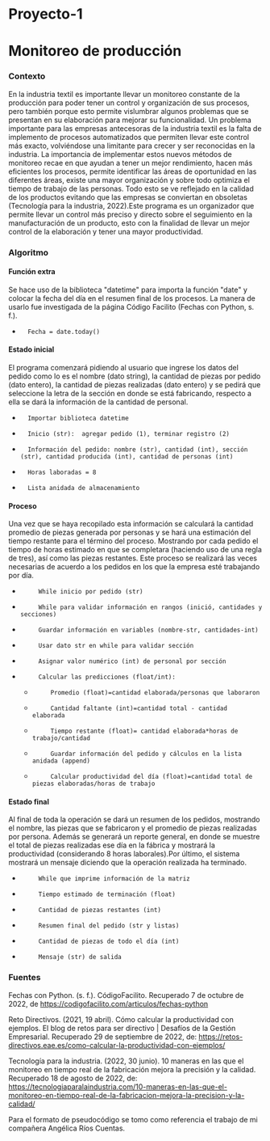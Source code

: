 # Proyecto-1
# Monitoreo de producción
### Contexto 
En la industria textil es importante llevar un monitoreo constante de la producción para poder tener un control y organización de sus procesos, pero también porque esto permite vislumbrar algunos problemas que se presentan en su elaboración para mejorar su funcionalidad. 
Un problema importante para las empresas antecesoras de la industria textil es la falta de implemento de procesos automatizados que permiten llevar este control más exacto, volviéndose una limitante para crecer y ser reconocidas en la industria. La importancia de implementar estos nuevos métodos de monitoreo recae en que ayudan a tener un mejor rendimiento, hacen más eficientes los procesos, permite identificar las áreas de oportunidad en las diferentes áreas, existe una mayor organización y sobre todo optimiza el tiempo de trabajo de las personas. Todo esto se ve reflejado en la calidad de los productos evitando que las empresas se conviertan en obsoletas (Tecnología para la industria, 2022).Este programa es un organizador que permite llevar un control más preciso y directo sobre el seguimiento en la manufacturación de un producto, esto con la finalidad de llevar un mejor control de la elaboración y tener una mayor productividad. 

### Algoritmo
#### Función extra
Se hace uso de la biblioteca "datetime" para importa la función "date" y colocar la fecha del día en el resumen final de los procesos. La manera de usarlo fue investigada de la página Código Facilito (Fechas con Python, s. f.). 
-       Fecha = date.today()

#### Estado inicial
El programa comenzará pidiendo al usuario que ingrese los datos del pedido como lo es el nombre (dato string), la cantidad de piezas por  pedido (dato entero), la cantidad de piezas realizadas (dato entero)  y se pedirá que  seleccione la letra de la sección en donde se está fabricando, respecto a ella se dará la información de la cantidad de personal. 

-       Importar biblioteca datetime
-       Inicio (str):  agregar pedido (1), terminar registro (2)
-       Información del pedido: nombre (str), cantidad (int), sección (str), cantidad producida (int), cantidad de personas (int)
-       Horas laboradas = 8 
-       Lista anidada de almacenamiento
 
#### Proceso
Una vez que se haya recopilado esta información se calculará la cantidad promedio de piezas generada por personas y se hará una estimación del tiempo restante para el término del proceso. Mostrando por cada pedido el tiempo de horas estimado en que se completara (haciendo uso de una regla de tres), así como las piezas restantes. Este proceso se realizará las veces necesarias de acuerdo a los pedidos en los que la empresa esté trabajando por día. 
-          While inicio por pedido (str)
-          While para validar información en rangos (inició, cantidades y secciones) 
-          Guardar información en variables (nombre-str, cantidades-int)
-          Usar dato str en while para validar sección
-          Asignar valor numérico (int) de personal por sección 
-          Calcular las predicciones (float/int): 

    *          Promedio (float)=cantidad elaborada/personas que laboraron
      
    *          Cantidad faltante (int)=cantidad total - cantidad elaborada
      
    *          Tiempo restante (float)= cantidad elaborada*horas de trabajo/cantidad 
      
    *          Guardar información del pedido y cálculos en la lista anidada (append)
      
    *          Calcular productividad del día (float)=cantidad total de piezas elaboradas/horas de trabajo

#### Estado final
Al final de toda la operación se dará un resumen de los pedidos, mostrando el nombre, las piezas que se fabricaron y el promedio de piezas realizadas por persona. Además se generará un reporte general, en donde se muestre el total de piezas realizadas ese día en la fábrica y mostrará la productividad (considerando 8 horas laborales).Por último, el sistema mostrará un mensaje diciendo que la operación realizada ha terminado.
-          While que imprime información de la matriz
-          Tiempo estimado de terminación (float)
-          Cantidad de piezas restantes (int)
-          Resumen final del pedido (str y listas)
-          Cantidad de piezas de todo el día (int)
-          Mensaje (str) de salida

### Fuentes

Fechas con Python. (s. f.). CódigoFacilito. Recuperado 7 de octubre de 2022, de
https://codigofacilito.com/articulos/fechas-python

Reto Directivos. (2021, 19 abril). Cómo calcular la productividad con ejemplos. El blog de retos para ser directivo | Desafíos de la Gestión Empresarial. Recuperado 29 de septiembre de 2022, de: https://retos-directivos.eae.es/como-calcular-la-productividad-con-ejemplos/

Tecnología para la industria. (2022, 30 junio). 10 maneras en las que el monitoreo en tiempo real de la fabricación mejora la precisión y la calidad.    Recuperado 18 de agosto de 2022, de: https://tecnologiaparalaindustria.com/10-maneras-en-las-que-el-monitoreo-en-tiempo-real-de-la-fabricacion-mejora-la-precision-y-la-calidad/

Para el formato de pseudocódigo se tomo como referencia el trabajo de mi compañera Angélica Ríos Cuentas.
